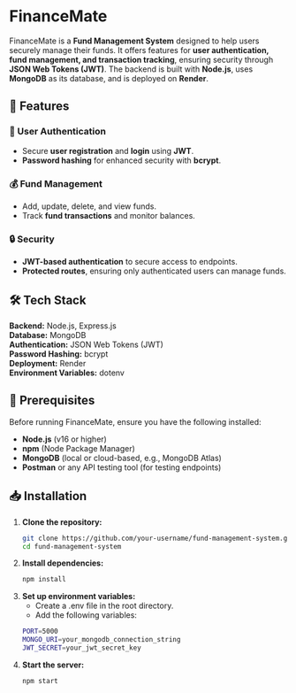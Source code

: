 # FinanceMate

FinanceMate is a **Fund Management System** designed to help users securely manage their funds. It offers features for **user authentication, fund management, and transaction tracking**, ensuring security through **JSON Web Tokens (JWT)**. The backend is built with **Node.js**, uses **MongoDB** as its database, and is deployed on **Render**.

## 🚀 Features

### 🔑 User Authentication
- Secure **user registration** and **login** using **JWT**.
- **Password hashing** for enhanced security with **bcrypt**.

### 💰 Fund Management
- Add, update, delete, and view funds.
- Track **fund transactions** and monitor balances.

### 🔒 Security
- **JWT-based authentication** to secure access to endpoints.
- **Protected routes**, ensuring only authenticated users can manage funds.

## 🛠️ Tech Stack

**Backend:** Node.js, Express.js  
**Database:** MongoDB  
**Authentication:** JSON Web Tokens (JWT)  
**Password Hashing:** bcrypt  
**Deployment:** Render  
**Environment Variables:** dotenv  

## 📌 Prerequisites

Before running FinanceMate, ensure you have the following installed:
- **Node.js** (v16 or higher)
- **npm** (Node Package Manager)
- **MongoDB** (local or cloud-based, e.g., MongoDB Atlas)
- **Postman** or any API testing tool (for testing endpoints)

## 📥 Installation

1. **Clone the repository:**
   ```bash
   git clone https://github.com/your-username/fund-management-system.git
   cd fund-management-system

2. **Install dependencies:**
   ```bash
   npm install

3. **Set up environment variables:**
   - Create a .env file in the root directory.
   - Add the following variables:
   ```bash
   PORT=5000
   MONGO_URI=your_mongodb_connection_string
   JWT_SECRET=your_jwt_secret_key

4. **Start the server:**
   ```bash
   npm start
